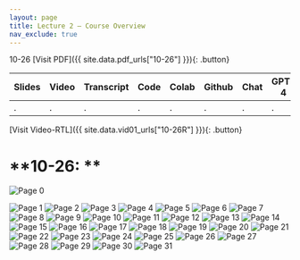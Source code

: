 ```yaml
---
layout: page
title: Lecture 2 – Course Overview
nav_exclude: true
---
```

10-26
[Visit PDF]({{ site.data.pdf_urls["10-26"] }}){: .button}

| Slides | Video | Transcript | Code | Colab | Github | Chat | GPT-4 | LLaMA | Galactica |
| ------ | ----- | ---------- | ---- | ----- | ------ | ---- | ----- | ----- | --------- |
| .      | .     | .          | .    | .     | .      | .    | .     | .     | .          |

[Visit Video-RTL]({{ site.data.vid01_urls["10-26R"] }}){: .button}
# **10-26:   **
![Page 0]( /CivEng112/assets/slides/10-26/10-26_Lecture.pdf-page0.png )

![Page 1]( /CivEng112/assets/slides/10-26/10-26_Lecture.pdf-page1.png )
![Page 2]( /CivEng112/assets/slides/10-26/10-26_Lecture.pdf-page2.png )
![Page 3]( /CivEng112/assets/slides/10-26/10-26_Lecture.pdf-page3.png )
![Page 4]( /CivEng112/assets/slides/10-26/10-26_Lecture.pdf-page4.png )
![Page 5]( /CivEng112/assets/slides/10-26/10-26_Lecture.pdf-page5.png )
![Page 6]( /CivEng112/assets/slides/10-26/10-26_Lecture.pdf-page6.png )
![Page 7]( /CivEng112/assets/slides/10-26/10-26_Lecture.pdf-page7.png )
![Page 8]( /CivEng112/assets/slides/10-26/10-26_Lecture.pdf-page8.png )
![Page 9]( /CivEng112/assets/slides/10-26/10-26_Lecture.pdf-page9.png )
![Page 10]( /CivEng112/assets/slides/10-26/10-26_Lecture.pdf-page10.png )
![Page 11]( /CivEng112/assets/slides/10-26/10-26_Lecture.pdf-page11.png )
![Page 12]( /CivEng112/assets/slides/10-26/10-26_Lecture.pdf-page12.png )
![Page 13]( /CivEng112/assets/slides/10-26/10-26_Lecture.pdf-page13.png )
![Page 14]( /CivEng112/assets/slides/10-26/10-26_Lecture.pdf-page14.png )
![Page 15]( /CivEng112/assets/slides/10-26/10-26_Lecture.pdf-page15.png )
![Page 16]( /CivEng112/assets/slides/10-26/10-26_Lecture.pdf-page16.png )
![Page 17]( /CivEng112/assets/slides/10-26/10-26_Lecture.pdf-page17.png )
![Page 18]( /CivEng112/assets/slides/10-26/10-26_Lecture.pdf-page18.png )
![Page 19]( /CivEng112/assets/slides/10-26/10-26_Lecture.pdf-page19.png )
![Page 20]( /CivEng112/assets/slides/10-26/10-26_Lecture.pdf-page20.png )
![Page 21]( /CivEng112/assets/slides/10-26/10-26_Lecture.pdf-page21.png )
![Page 22]( /CivEng112/assets/slides/10-26/10-26_Lecture.pdf-page22.png )
![Page 23]( /CivEng112/assets/slides/10-26/10-26_Lecture.pdf-page23.png )
![Page 24]( /CivEng112/assets/slides/10-26/10-26_Lecture.pdf-page24.png )
![Page 25]( /CivEng112/assets/slides/10-26/10-26_Lecture.pdf-page25.png )
![Page 26]( /CivEng112/assets/slides/10-26/10-26_Lecture.pdf-page26.png )
![Page 27]( /CivEng112/assets/slides/10-26/10-26_Lecture.pdf-page27.png )
![Page 28]( /CivEng112/assets/slides/10-26/10-26_Lecture.pdf-page28.png )
![Page 29]( /CivEng112/assets/slides/10-26/10-26_Lecture.pdf-page29.png )
![Page 30]( /CivEng112/assets/slides/10-26/10-26_Lecture.pdf-page30.png )
![Page 31]( /CivEng112/assets/slides/10-26/10-26_Lecture.pdf-page31.png )
